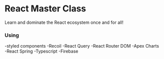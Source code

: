# React Master Class

Learn and dominate the React ecosystem once and for all!

### Using

-styled components
-Recoil
-React Query
-React Router DOM
-Apex Charts
-React Spring
-Typescript
-Firebase

